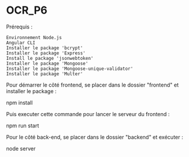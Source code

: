 # OCR_P6
Prérequis :

    Environnement Node.js
    Angular CLI
    Installer le package 'bcrypt'
    Installer le package 'Express'
    Install le package 'jsonwebtoken'
    Installer le package 'Mongoose'
    Installer le package 'Mongoose-unique-validator'
    Installer le package 'Multer'
   

Pour démarrer le côté frontend, se placer dans le dossier "frontend" et installer le package :

npm install

Puis executer cette commande pour lancer le serveur du frontend :

npm run start

Pour le côté back-end, se placer dans le dossier "backend" et exécuter :

node server